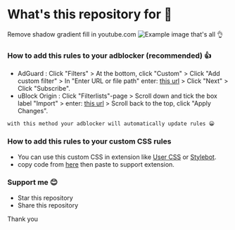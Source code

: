 # What's this repository for 🤔
Remove shadow gradient fill in youtube.com
![Example image](https://github.com/Kristol-Ice/remove-shadow-gradient-fill-in-youtube.com/assets/134151822/66c0d51c-3fd2-4434-a2cd-76cf8a453fe1)
that's all 👌

### How to add this rules to your adblocker (recommended) 👍
- AdGuard : Click "Filters" > At the bottom, click "Custom" > Click "Add custom filter" > In "Enter URL or file path" enter: [this url](https://raw.githubusercontent.com/Kristol-Ice/remove-shadow-gradient-fill-in-youtube.com/main/remove-youtube.com-shadow-gradient-fill-for-adblocker) > Click "Next" > Click "Subscribe".
- uBlock Origin : Click "Filterlists"-page > Scroll down and tick the box label "Import" > enter: [this url](https://raw.githubusercontent.com/Kristol-Ice/remove-shadow-gradient-fill-in-youtube.com/main/remove-youtube.com-shadow-gradient-fill-for-adblocker) > Scroll back to the top, click "Apply Changes".

`with this method your adblocker will automatically update rules 😀`

### How to add this rules to your custom CSS rules
- You can use this custom CSS in extension like [User CSS](https://chrome.google.com/webstore/detail/user-css/okpjlejfhacmgjkmknjhadmkdbcldfcb) or [Stylebot](https://chrome.google.com/webstore/detail/stylebot/oiaejidbmkiecgbjeifoejpgmdaleoha).
- copy code from [here](https://github.com/Kristol-Ice/remove-shadow-gradient-fill-in-youtube.com/raw/main/remove-youtube.com-shadow-gradient-fill-for-css) then paste to support extension.

### Support me 😊
- Star this repository
- Share this repository

Thank you
